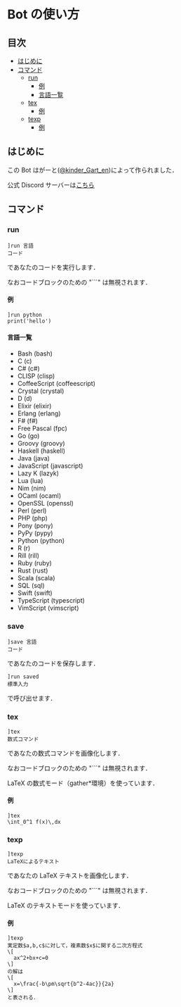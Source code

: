 # Bot の使い方
## 目次
- [はじめに](#はじめに)
- [コマンド](#コマンド)    
  - [run](#run)
    - [例](#e1)
    - [言語一覧](#言語一覧)
  - [tex](#tex)
    - [例](#e2)
  - [texp](#texp)
    - [例](#e3)

## はじめに
この Bot はがーと([@kinder_Gart_en](https://twitter.com/kinder_Gart_en))によって作られました．

公式 Discord サーバーは[こちら](https://discord.gg/qRpYRTgvXM)
## コマンド
### run
```
]run 言語
コード
```
であなたのコードを実行します．

なおコードブロックのための "```" は無視されます．
#### 例<a id="e1"></a>
```
]run python
print('hello')
```
#### 言語一覧
- Bash (bash)
- C (c)
- C# (c#)
- CLISP (clisp)
- CoffeeScript (coffeescript)
- Crystal (crystal)
- D (d)
- Elixir (elixir)
- Erlang (erlang)
- F# (f#)
- Free Pascal (fpc)
- Go (go)
- Groovy (groovy)
- Haskell (haskell)
- Java (java)
- JavaScript (javascript)
- Lazy K (lazyk)
- Lua (lua)
- Nim (nim)
- OCaml (ocaml)
- OpenSSL (openssl)
- Perl (perl)
- PHP (php)
- Pony (pony)
- PyPy (pypy)
- Python (python)
- R (r)
- Rill (rill)
- Ruby (ruby)
- Rust (rust)
- Scala (scala)
- SQL (sql)
- Swift (swift)
- TypeScript (typescript)
- VimScript (vimscript)

### save
```
]save 言語
コード
```
であなたのコードを保存します．
```
]run saved
標準入力
```
で呼び出せます．

### tex
```
]tex
数式コマンド
```
であなたの数式コマンドを画像化します．

なおコードブロックのための "```" は無視されます．

LaTeX の数式モード（gather*環境）を使っています．
#### 例<a id="e2"></a>
```
]tex
\int_0^1 f(x)\,dx
```
### texp
```
]texp
LaTeXによるテキスト
```
であなたの LaTeX テキストを画像化します．

なおコードブロックのための "```" は無視されます．

LaTeX のテキストモードを使っています．
#### 例<a id="e3"></a>
```
]texp
実定数$a,b,c$に対して，複素数$x$に関する二次方程式
\[
  ax^2+bx+c=0
\]
の解は
\[
  x=\frac{-b\pm\sqrt{b^2-4ac}}{2a}
\]
と表される．
```
